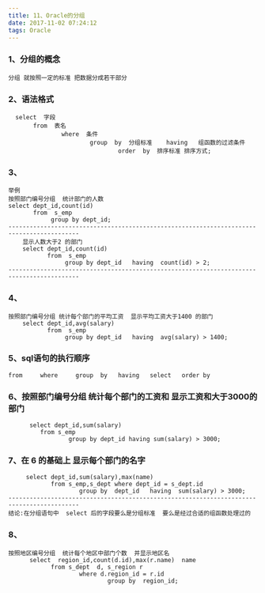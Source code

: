 ```yaml
---
title: 11、Oracle的分组
date: 2017-11-02 07:24:12
tags: Oracle
---
```


### 1、分组的概念
	
	分组 就按照一定的标准 把数据分成若干部分

### 2、语法格式
	
	  select  字段       
           from  表名 
                   where  条件  
                           group  by  分组标准    having   组函数的过滤条件
                                   order  by  排序标准 排序方式;

### 3、
	举例
	按照部门编号分组  统计部门的人数 
	select dept_id,count(id)     
           from  s_emp   
              	group by dept_id;
	------------------------------------------------------------------------------------------
		显示人数大于2 的部门
		select dept_id,count(id)     
	           from  s_emp   
	              	group by dept_id   having  count(id) > 2; 
	------------------------------------------------------------------------------------------
	
### 4、
	按照部门编号分组 统计每个部门的平均工资  显示平均工资大于1400 的部门
		select dept_id,avg(salary)     
	           from  s_emp   
	              	group by dept_id   having  avg(salary) > 1400;   

### 5、sql语句的执行顺序
	from     where     group  by   having   select   order by 

### 6、按照部门编号分组 统计每个部门的工资和   显示工资和大于3000的部门
	      select dept_id,sum(salary) 
             from s_emp   
                     group by dept_id having sum(salary) > 3000;

### 7、在 6 的基础上 显示每个部门的名字 
	
	     select dept_id,sum(salary),max(name)
             	from s_emp,s_dept where dept_id = s_dept.id  
                     	group by  dept_id   having  sum(salary) > 3000;
	------------------------------------------------------------------------------------------
	结论:在分组语句中  select 后的字段要么是分组标准  要么是经过合适的组函数处理过的 

### 8、
	按照地区编号分组  统计每个地区中部门个数  并显示地区名
	      select  region_id,count(d.id),max(r.name)  name
            	from s_dept  d, s_region r
                    	where d.region_id = r.id 
                            	group by  region_id; 
